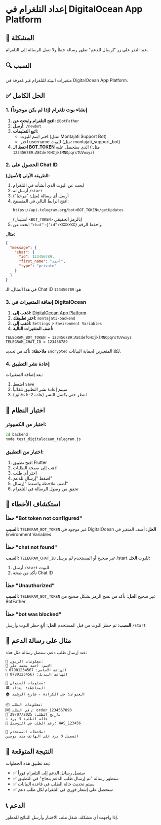 # إعداد التلغرام في DigitalOcean App Platform

## 🎯 المشكلة
عند النقر على زر "إرسال للدعم" تظهر رسالة خطأ ولا تصل الرسالة إلى التلغرام.

## 🔍 السبب
متغيرات البيئة للتلغرام غير مُعرفة في DigitalOcean App Platform.

## ✅ الحل الكامل

### 1. إنشاء بوت تلغرام (إذا لم يكن موجوداً)

1. **افتح التلغرام وابحث عن:** `@BotFather`
2. **أرسل:** `/newbot`
3. **اتبع التعليمات:**
   - اختر اسم للبوت (مثل: Montajati Support Bot)
   - اختر username للبوت (مثل: montajati_support_bot)
4. **احفظ الـ BOT_TOKEN** الذي ستحصل عليه (مثل: `123456789:ABCdefGHIjklMNOpqrsTUVwxyz`)

### 2. الحصول على Chat ID

**الطريقة الأولى (الأسهل):**
1. ابحث عن البوت الذي أنشأته في التلغرام
2. أرسل له `/start`
3. أرسل أي رسالة (مثل: "مرحبا")
4. افتح الرابط التالي في المتصفح:
   ```
   https://api.telegram.org/bot<BOT_TOKEN>/getUpdates
   ```
   (استبدل `<BOT_TOKEN>` بالرمز الحقيقي)
5. ابحث عن `"chat":{"id":XXXXXXX}` واحفظ الرقم

**مثال:**
```json
{
  "message": {
    "chat": {
      "id": 123456789,
      "first_name": "أحمد",
      "type": "private"
    }
  }
}
```
في هذا المثال، الـ Chat ID هو: `123456789`

### 3. إضافة المتغيرات في DigitalOcean

1. **اذهب إلى:** [DigitalOcean App Platform](https://cloud.digitalocean.com/apps)
2. **اختر تطبيقك:** `montajati-backend`
3. **اذهب إلى:** `Settings` > `Environment Variables`
4. **أضف المتغيرات التالية:**

```
TELEGRAM_BOT_TOKEN = 123456789:ABCdefGHIjklMNOpqrsTUVwxyz
TELEGRAM_CHAT_ID = 123456789
```

**ملاحظة:** تأكد من تحديد `Encrypted` لكلا المتغيرين لحماية البيانات.

### 4. إعادة نشر التطبيق

بعد إضافة المتغيرات:
1. اضغط `Save`
2. سيتم إعادة نشر التطبيق تلقائياً
3. انتظر حتى يكتمل النشر (عادة 2-5 دقائق)

## 🧪 اختبار النظام

### اختبار من الكمبيوتر:
```bash
cd backend
node test_digitalocean_telegram.js
```

### اختبار من التطبيق:
1. افتح تطبيق Flutter
2. اذهب إلى صفحة الطلبات
3. اختر أي طلب
4. اضغط "إرسال للدعم"
5. أضف ملاحظة واضغط "إرسال"
6. تحقق من وصول الرسالة في التلغرام

## 🔧 استكشاف الأخطاء

### خطأ "Bot token not configured"
**السبب:** `TELEGRAM_BOT_TOKEN` غير موجود في DigitalOcean
**الحل:** أضف المتغير في Environment Variables

### خطأ "chat not found"
**السبب:** `TELEGRAM_CHAT_ID` غير صحيح أو المستخدم لم يرسل /start للبوت
**الحل:** 
1. أرسل `/start` للبوت
2. تأكد من صحة Chat ID

### خطأ "Unauthorized"
**السبب:** `TELEGRAM_BOT_TOKEN` غير صحيح
**الحل:** تأكد من نسخ الرمز بشكل صحيح من BotFather

### خطأ "bot was blocked"
**السبب:** تم حظر البوت من قبل المستخدم
**الحل:** ألغِ حظر البوت وأرسل `/start`

## 📱 مثال على رسالة الدعم

عند إرسال طلب دعم، ستصل رسالة مثل هذه:

```
👤 معلومات الزبون:
📝 الاسم: أحمد محمد علي
📞 الهاتف الأساسي: 07901234567
📱 الهاتف البديل: 07801234567

📍 معلومات العنوان:
🏛️ المحافظة: بغداد
🏠 العنوان: حي الكرادة - شارع الرشيد

📦 معلومات الطلب:
🆔 رقم الطلب: order_1234567890
📅 تاريخ الطلب: 29/07/2025
⚠️ حالة الطلب: لا يرد
🚚 رقم الطلب في التوصيل: WAS_123456

💬 ملاحظات المستخدم:
العميل لا يرد على الهاتف منذ يومين
```

## 🎯 النتيجة المتوقعة

بعد تطبيق هذه الخطوات:
- ✅ ستصل رسائل الدعم إلى التلغرام فوراً
- ✅ ستظهر رسالة "تم إرسال طلب الدعم بنجاح" في التطبيق
- ✅ سيتم تحديث حالة الطلب في قاعدة البيانات
- ✅ ستحصل على إشعار فوري في التلغرام لكل طلب دعم

## 📞 الدعم
إذا واجهت أي مشكلة، شغل ملف الاختبار وأرسل النتائج للمطور.
